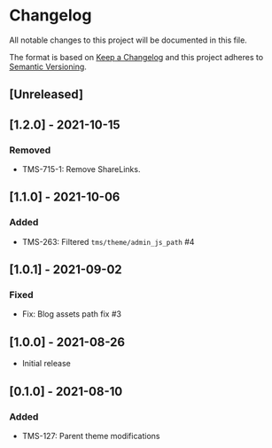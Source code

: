 # Changelog

All notable changes to this project will be documented in this file.

The format is based on [Keep a Changelog](http://keepachangelog.com/en/1.0.0/)
and this project adheres to [Semantic Versioning](http://semver.org/spec/v2.0.0.html).

## [Unreleased]

## [1.2.0] - 2021-10-15

### Removed
- TMS-715-1: Remove ShareLinks.

## [1.1.0] - 2021-10-06

### Added

- TMS-263: Filtered `tms/theme/admin_js_path` #4

## [1.0.1] - 2021-09-02

### Fixed

- Fix: Blog assets path fix #3

## [1.0.0] - 2021-08-26

- Initial release

## [0.1.0] - 2021-08-10

### Added

- TMS-127: Parent theme modifications
